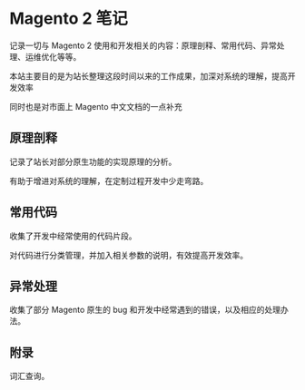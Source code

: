 # Magento 2 笔记

记录一切与 Magento 2 使用和开发相关的内容：原理剖释、常用代码、异常处理、运维优化等等。

本站主要目的是为站长整理这段时间以来的工作成果，加深对系统的理解，提高开发效率

同时也是对市面上 Magento 中文文档的一点补充



## 原理剖释

记录了站长对部分原生功能的实现原理的分析。

有助于增进对系统的理解，在定制过程开发中少走弯路。


## 常用代码

收集了开发中经常使用的代码片段。

对代码进行分类管理，并加入相关参数的说明，有效提高开发效率。


## 异常处理

收集了部分 Magento 原生的 bug 和开发中经常遇到的错误，以及相应的处理办法。


## 附录

词汇查询。


